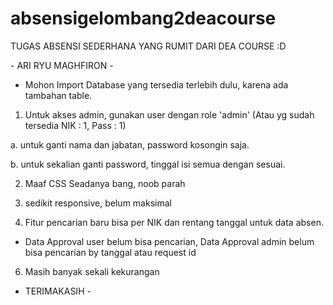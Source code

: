 # absensigelombang2deacourse
TUGAS ABSENSI SEDERHANA YANG RUMIT DARI DEA COURSE :D

﻿- ARI RYU MAGHFIRON -

- Mohon Import Database yang tersedia terlebih dulu, karena ada tambahan table. 


1. Untuk akses admin, gunakan user dengan role 'admin' (Atau yg sudah tersedia NIK : 1, Pass : 1)

a. untuk ganti nama dan jabatan, password kosongin saja.

b. untuk sekalian ganti password, tinggal isi semua dengan sesuai.


2. Maaf CSS Seadanya bang, noob parah 

3. sedikit responsive, belum maksimal 
5. Fitur pencarian baru bisa per NIK dan rentang tanggal untuk data absen.
- Data Approval user belum bisa pencarian, Data Approval admin belum bisa pencarian by tanggal atau request id

6. Masih banyak sekali kekurangan 


- TERIMAKASIH -
